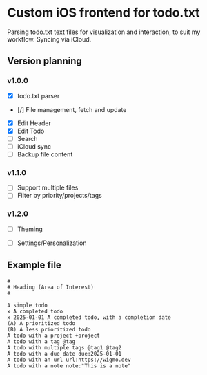 # Custom iOS frontend for todo.txt

Parsing [todo.txt](http://todotxt.org/) text files for visualization and interaction, to suit my workflow. Syncing via iCloud.

## Version planning

### v1.0.0

- [x] todo.txt parser
- [/] File management, fetch and update
- [x] Edit Header
- [x] Edit Todo
- [ ] Search
- [ ] iCloud sync
- [ ] Backup file content

### v1.1.0

- [ ] Support multiple files
- [ ] Filter by priority/projects/tags

### v1.2.0

- [ ] Theming
- [ ] Settings/Personalization


## Example file 

```
#
# Heading (Area of Interest)
#

A simple todo
x A completed todo
x 2025-01-01 A completed todo, with a completion date 
(A) A prioritized todo
(B) A less prioritized todo
A todo with a project +project
A todo with a tag @tag
A todo with multiple tags @tag1 @tag2
A todo with a due date due:2025-01-01
A todo with an url url:https://wigmo.dev
A todo with a note note:"This is a note"
```
